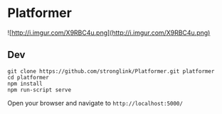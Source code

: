 # Platformer
![http://i.imgur.com/X9RBC4u.png](http://i.imgur.com/X9RBC4u.png)

## Dev
```
git clone https://github.com/stronglink/Platformer.git platformer
cd platformer
npm install
npm run-script serve
```

Open your browser and navigate to `http://localhost:5000/`
